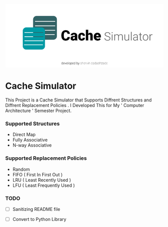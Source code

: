 ![Cache Simulator logo](/assets/logo.png)
# Cache Simulator
This Project is a Cache Simulator that Supports Diffrent Structures and Diffrent Replacement Policies . I Developed This for My ' Computer Architecture ' Semester Project.
### Supported Structures
 * Direct Map
 * Fully Associative
 * N-way Associative
### Supported Replacement Policies
 * Random
 * FIFO ( First In First Out )
 * LRU ( Least Recently Used )
 * LFU ( Least Frequently Used )

### TODO
- [ ] Sanitizing README file
- [ ] Convert to Python Library

